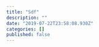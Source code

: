 ```yaml
---
title: "Sdf"
description: ""
date: "2019-07-22T23:58:08.930Z"
categories: []
published: false
---
```



